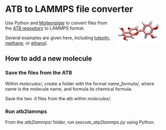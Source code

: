 # ATB to LAMMPS file converter

<a href="webp">
  <img src="molecules/luteolin_C15H10O6/luoteolin.webp" align="right" width="30%"/>
</a>

Use Python and [Moltemplate](https://www.moltemplate.org/) to convert 
files from the [ATB repository](https://atb.uq.edu.au/) to LAMMPS format. 

Several examples are given here, including [luteolin](luteolin_C15H10O6/),
[methane](methane_CH4), or [ethanol](ethanol_C2H5OH). 

## How to add a new molecule

### Save the files from the ATB

Within *molecules/*, create a folder with the format *name_formula/*, 
where name is the molecule name, and formula its chemical formula.

Save the two *.lt* files from the atb within *molecules/*.

### Run atb2lammps

From the *atb2lammps/* folder, run *execute_atp2lammps.py* using Python.
